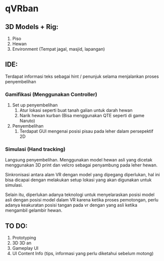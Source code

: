 # qVRban
## 3D Models + Rig: 
1. Piso
2. Hewan
3. Environment (Tempat jagal, masjid, lapangan)

## IDE:

Terdapat informasi teks sebagai hint / penunjuk selama menjalankan proses penyembelihan

### Gamifikasi (Menggunakan Controller)
   1. Set up penyembelihan
      1. Atur lokasi seperti buat tanah galian untuk darah hewan
      2. Narik hewan kurban (Bisa menggunakan QTE seperti di game Naruto)
   2. Penyembelihan
      1. Terdapat GUI mengenai posisi pisau pada leher dalam persepektif 2D
### Simulasi (Hand tracking)
Langsung penyembelihan. Menggunakan model hewan asli yang dicetak menggunakan 3D print dan velcro sebagai penyambung pada leher hewan.

Sinkronisasi antara alam VR dengan model yang dipegang diperlukan, hal ini bisa dicapai dengan melakukan setup lokasi yang akan digunakan untuk simulasi.

Selain itu, diperlukan adanya teknologi untuk menyelaraskan posisi model asli dengan posisi model dalam VR karena ketika proses pemotongan, perlu adanya keakuratan posisi tangan pada vr dengan yang asli ketika mengambil gelambir hewan.


## TO DO:
1. Prototyping
2. 3D 3D an
3. Gameplay UI
4. UI Content Info (tips, informasi yang perlu diketahui sebelum motong)
